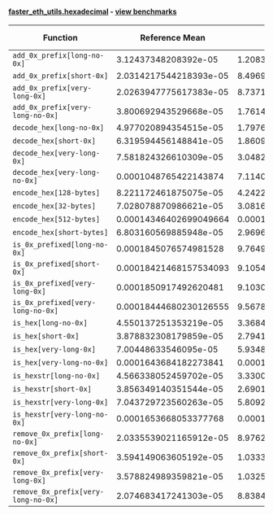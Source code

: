 #### [faster_eth_utils.hexadecimal](https://github.com/BobTheBuidler/faster-eth-utils/blob/master/faster_eth_utils/hexadecimal.py) - [view benchmarks](https://github.com/BobTheBuidler/faster-eth-utils/blob/master/benchmarks/test_hexadecimal_benchmarks.py)

| Function | Reference Mean | Faster Mean | % Change | Speedup (%) | x Faster | Faster |
|----------|---------------|-------------|----------|-------------|----------|--------|
| `add_0x_prefix[long-no-0x]` | 3.12437348208392e-05 | 1.2083468042585636e-05 | 61.33% | 158.57% | 2.59x | ✅ |
| `add_0x_prefix[short-0x]` | 2.0314217544218393e-05 | 8.496990932739494e-06 | 58.17% | 139.08% | 2.39x | ✅ |
| `add_0x_prefix[very-long-0x]` | 2.0263947775617383e-05 | 8.737190940751946e-06 | 56.88% | 131.93% | 2.32x | ✅ |
| `add_0x_prefix[very-long-no-0x]` | 3.800692943529668e-05 | 1.76141707683866e-05 | 53.66% | 115.77% | 2.16x | ✅ |
| `decode_hex[long-no-0x]` | 4.977020894354515e-05 | 1.7976463986096233e-05 | 63.88% | 176.86% | 2.77x | ✅ |
| `decode_hex[short-0x]` | 6.319594456148841e-05 | 1.8609597610632286e-05 | 70.55% | 239.59% | 3.40x | ✅ |
| `decode_hex[very-long-0x]` | 7.581824326610309e-05 | 3.0482010284145592e-05 | 59.80% | 148.73% | 2.49x | ✅ |
| `decode_hex[very-long-no-0x]` | 0.0001048765422143874 | 7.114026282231441e-05 | 32.17% | 47.42% | 1.47x | ✅ |
| `encode_hex[128-bytes]` | 8.221172461875075e-05 | 4.242256599815467e-05 | 48.40% | 93.79% | 1.94x | ✅ |
| `encode_hex[32-bytes]` | 7.028078870986621e-05 | 3.0816423743215055e-05 | 56.15% | 128.06% | 2.28x | ✅ |
| `encode_hex[512-bytes]` | 0.00014346402699049664 | 0.00010050638405662716 | 29.94% | 42.74% | 1.43x | ✅ |
| `encode_hex[short-bytes]` | 6.803160569885948e-05 | 2.9696842287710883e-05 | 56.35% | 129.09% | 2.29x | ✅ |
| `is_0x_prefixed[long-no-0x]` | 0.0001845076574981528 | 9.764901451641971e-05 | 47.08% | 88.95% | 1.89x | ✅ |
| `is_0x_prefixed[short-0x]` | 0.00018421468157534093 | 9.105414826160459e-05 | 50.57% | 102.31% | 2.02x | ✅ |
| `is_0x_prefixed[very-long-0x]` | 0.0001850917492620481 | 9.103093773247072e-05 | 50.82% | 103.33% | 2.03x | ✅ |
| `is_0x_prefixed[very-long-no-0x]` | 0.00018444680230126555 | 9.567816112860987e-05 | 48.13% | 92.78% | 1.93x | ✅ |
| `is_hex[long-no-0x]` | 4.550137251353219e-05 | 3.368428427785717e-05 | 25.97% | 35.08% | 1.35x | ✅ |
| `is_hex[short-0x]` | 3.878832308179859e-05 | 2.7941909015814287e-05 | 27.96% | 38.82% | 1.39x | ✅ |
| `is_hex[very-long-0x]` | 7.00448633546095e-05 | 5.934853517330691e-05 | 15.27% | 18.02% | 1.18x | ✅ |
| `is_hex[very-long-no-0x]` | 0.0001643684182273841 | 0.00015322186518916954 | 6.78% | 7.27% | 1.07x | ✅ |
| `is_hexstr[long-no-0x]` | 4.566338052459702e-05 | 3.330027370958236e-05 | 27.07% | 37.13% | 1.37x | ✅ |
| `is_hexstr[short-0x]` | 3.856349140351544e-05 | 2.690186899290047e-05 | 30.24% | 43.35% | 1.43x | ✅ |
| `is_hexstr[very-long-0x]` | 7.043729723560263e-05 | 5.80925692355381e-05 | 17.53% | 21.25% | 1.21x | ✅ |
| `is_hexstr[very-long-no-0x]` | 0.0001653668053377768 | 0.00015235201319014965 | 7.87% | 8.54% | 1.09x | ✅ |
| `remove_0x_prefix[long-no-0x]` | 2.0335539021165912e-05 | 8.976215319731893e-06 | 55.86% | 126.55% | 2.27x | ✅ |
| `remove_0x_prefix[short-0x]` | 3.594149063605192e-05 | 1.0333997835565361e-05 | 71.25% | 247.80% | 3.48x | ✅ |
| `remove_0x_prefix[very-long-0x]` | 3.578824989359821e-05 | 1.0325883736145127e-05 | 71.15% | 246.59% | 3.47x | ✅ |
| `remove_0x_prefix[very-long-no-0x]` | 2.074683417241303e-05 | 8.838454598669513e-06 | 57.40% | 134.73% | 2.35x | ✅ |
